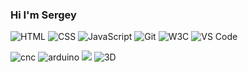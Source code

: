 ### Hi I'm Sergey

![](https://img.shields.io/badge/HTML-orange "HTML") 
![](https://img.shields.io/badge/CSS-blue "CSS") 
![](https://img.shields.io/badge/JavaScript-yellow "JavaScript")
![](https://img.shields.io/badge/Git-success "Git") 
![](https://img.shields.io/badge/W3C-blue "W3C")
![](https://img.shields.io/badge/VS_Code-blue "VS Code") 

![](https://img.shields.io/badge/-CNC-gray "cnc")
![](https://img.shields.io/badge/-Arduino-darkgreen "arduino")
![](https://img.shields.io/badge/-3D%20Modeling-blue)
![](https://img.shields.io/badge/-3D%20Print-red "3D")

<!--
**TomSG03/TomSG03** is a ✨ _special_ ✨ repository because its `README.md` (this file) appears on your GitHub profile.

Here are some ideas to get you started:

- 🔭 I’m currently working on ...
- 🌱 I’m currently learning ...
- 👯 I’m looking to collaborate on ...
- 🤔 I’m looking for help with ...
- 💬 Ask me about ...
- 📫 How to reach me: ...
- 😄 Pronouns: ...
- ⚡ Fun fact: ...
-->
